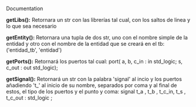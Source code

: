 Documentation

**getLibs():**
Retornara un str con las librerías tal cual, con los saltos de linea y lo que sea necesario

**getEntity():**
Retornara una tupla de dos str, uno con el nombre simple de la entidad y otro con el nombre de la entidad que se creará en el tb:
('entidad_tb', 'entidad') 

**getPorts():**
Retornará los puertos tal cual:
	port( a, b, c_in : in  std_logic;
		s, c_out   	 : out std_logic); 

**getSignal():**
Retornará un str con la palabra 'signal' al incio y los puertos añadiendo 't_' al inicio de su nombre, separados por coma y al final de estos, el tipo de los puertos y el punto y coma: signal t_a , t_b , t_c_in, t_s , t_c_out : std_logic ;